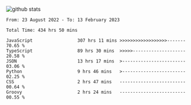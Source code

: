 
![github stats](https://github-readme-stats.vercel.app/api?username=realmahd1&show_icons=true&theme=codeSTACKr&hide_rank=true&count_private=true)

<!--START_SECTION:waka-->

```text
From: 23 August 2022 - To: 13 February 2023

Total Time: 434 hrs 50 mins

JavaScript                 307 hrs 11 mins >>>>>>>>>>>>>>>>>>-------   70.65 %
TypeScript                 89 hrs 30 mins  >>>>>--------------------   20.58 %
JSON                       13 hrs 17 mins  >------------------------   03.06 %
Python                     9 hrs 46 mins   >------------------------   02.25 %
CSS                        2 hrs 47 mins   -------------------------   00.64 %
Groovy                     2 hrs 24 mins   -------------------------   00.55 %
```

<!--END_SECTION:waka-->
